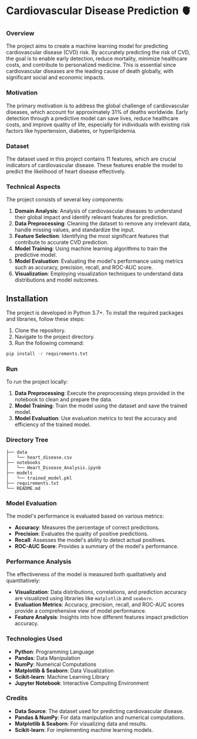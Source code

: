 # Cardiovascular Disease Prediction 🫀
### Overview
The project aims to create a machine learning model for predicting cardiovascular disease (CVD) risk. By accurately predicting the risk of CVD, the goal is to enable early detection, reduce mortality, minimize healthcare costs, and contribute to personalized medicine. This is essential since cardiovascular diseases are the leading cause of death globally, with significant social and economic impacts.

### Motivation
The primary motivation is to address the global challenge of cardiovascular diseases, which account for approximately 31% of deaths worldwide. Early detection through a predictive model can save lives, reduce healthcare costs, and improve quality of life, especially for individuals with existing risk factors like hypertension, diabetes, or hyperlipidemia.

### Dataset
The dataset used in this project contains 11 features, which are crucial indicators of cardiovascular disease. These features enable the model to predict the likelihood of heart disease effectively.

### Technical Aspects
The project consists of several key components:

1. **Domain Analysis**: Analysis of cardiovascular diseases to understand their global impact and identify relevant features for prediction.
2. **Data Preprocessing**: Cleaning the dataset to remove any irrelevant data, handle missing values, and standardize the input.
3. **Feature Selection**: Identifying the most significant features that contribute to accurate CVD prediction.
4. **Model Training**: Using machine learning algorithms to train the predictive model.
5. **Model Evaluation**: Evaluating the model's performance using metrics such as accuracy, precision, recall, and ROC-AUC score.
6. **Visualization**: Employing visualization techniques to understand data distributions and model outcomes.

## Installation
The project is developed in Python 3.7+. To install the required packages and libraries, follow these steps:

1. Clone the repository.
2. Navigate to the project directory.
3. Run the following command:

```bash
pip install -r requirements.txt
```

### Run
To run the project locally:

1. **Data Preprocessing**: Execute the preprocessing steps provided in the notebook to clean and prepare the data.
2. **Model Training**: Train the model using the dataset and save the trained model.
3. **Model Evaluation**: Use evaluation metrics to test the accuracy and efficiency of the trained model.

### Directory Tree
```
├── data
│   └── heart_disease.csv
├── notebooks
│   └── Heart_Disease_Analysis.ipynb
├── models
│   └── trained_model.pkl
├── requirements.txt
└── README.md
```

### Model Evaluation
The model's performance is evaluated based on various metrics:

- **Accuracy**: Measures the percentage of correct predictions.
- **Precision**: Evaluates the quality of positive predictions.
- **Recall**: Assesses the model's ability to detect actual positives.
- **ROC-AUC Score**: Provides a summary of the model's performance.

### Performance Analysis
The effectiveness of the model is measured both qualitatively and quantitatively:

- **Visualization**: Data distributions, correlations, and prediction accuracy are visualized using libraries like `matplotlib` and `seaborn`.
- **Evaluation Metrics**: Accuracy, precision, recall, and ROC-AUC scores provide a comprehensive view of model performance.
- **Feature Analysis**: Insights into how different features impact prediction accuracy.

### Technologies Used
- **Python**: Programming Language
- **Pandas**: Data Manipulation
- **NumPy**: Numerical Computations
- **Matplotlib & Seaborn**: Data Visualization
- **Scikit-learn**: Machine Learning Library
- **Jupyter Notebook**: Interactive Computing Environment

### Credits
- **Data Source**: The dataset used for predicting cardiovascular disease.
- **Pandas & NumPy**: For data manipulation and numerical computations.
- **Matplotlib & Seaborn**: For visualizing data and results.
- **Scikit-learn**: For implementing machine learning models.
